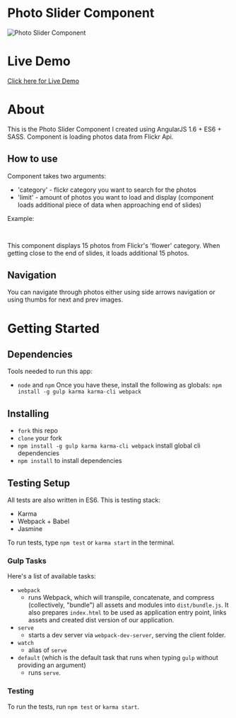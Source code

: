 <h1>Photo Slider Component</h1>

<img src="http://przemekzakoscielny.com/mytmp/projects/photoSlider/photoSlider.png" alt="Photo Slider Component"/>

# Live Demo
<a href="http://przemekzakoscielny.com/mytmp/projects/photoSlider/" title="Przemek Zakoscielny - Photo Slider Demo - AngularJS, ES6, SASS">
Click here for Live Demo
</a>

# About
This is the Photo Slider Component I created using AngularJS 1.6 + ES6 + SASS.
Component is loading photos data from Flickr Api.

## How to use
Component takes two arguments:
* 'category' - flickr category you want to search for the photos
* 'limit' - amount of photos you want to load and display (component loads additional piece of data when approaching end of slides)

Example:

<pre>
<photo-slider category="flower" limit="15" class="photo-slider"></photo-slider>
</pre>

This component displays 15 photos from Flickr's 'flower' category.
When getting close to the end of slides, it loads additional 15 photos.

## Navigation

You can navigate through photos either using side arrows navigation or using thumbs for next and prev images.

# Getting Started
## Dependencies
Tools needed to run this app:
* `node` and `npm`
Once you have these, install the following as globals:
`npm install -g gulp karma karma-cli webpack`

## Installing
* `fork` this repo
* `clone` your fork
* `npm install -g gulp karma karma-cli webpack` install global cli dependencies
* `npm install` to install dependencies

## Testing Setup
All tests are also written in ES6. This is testing stack:
* Karma
* Webpack + Babel
* Jasmine

To run tests, type `npm test` or `karma start` in the terminal.

### Gulp Tasks
Here's a list of available tasks:
* `webpack`
  * runs Webpack, which will transpile, concatenate, and compress (collectively, "bundle") all assets and modules into `dist/bundle.js`. It also prepares `index.html` to be used as application entry point, links assets and created dist version of our application.
* `serve`
  * starts a dev server via `webpack-dev-server`, serving the client folder.
* `watch`
  * alias of `serve`
* `default` (which is the default task that runs when typing `gulp` without providing an argument)
	* runs `serve`.
  
### Testing
To run the tests, run `npm test` or `karma start`.


